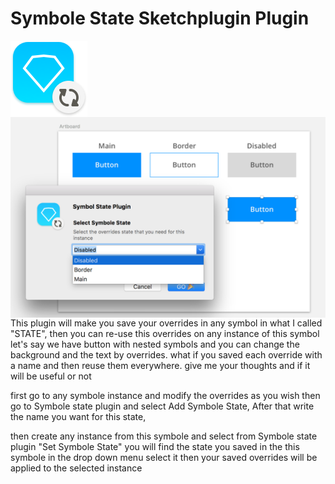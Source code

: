 # Symbole State Sketchplugin Plugin

<img align="center" src="icon.png">
<img align="right" src="screenshot.png">


This plugin will make you save your overrides in any symbol in what I called "STATE", then you can re-use this overrides on any instance of this symbol
let's say we have button with nested symbols and you can change the background and the text by overrides. what if you saved each override with a name and then reuse them everywhere.
give me your thoughts and if it will be useful or not

first go to any symbole instance and modify the overrides as you wish
then go to Symbole state plugin and select Add Symbole State, After that write the name you want for this state,

then create any instance from this symbole and select from Symbole state plugin "Set Symbole State" you will find the state you saved in the this symbole in the drop down menu select it then your saved overrides will be applied to the selected instance
